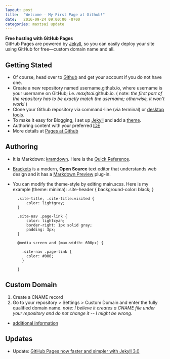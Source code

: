 ```yaml
---
layout: post
title:  "Welcome - My First Page at Github!"
date:   2016-09-24 09:00:00 -0700
categories: maxtsai update
---
```


**Free hosting with GitHub Pages**  
GitHub Pages are powered by [Jekyll](https://jekyllrb.com/), so you can easily deploy your site using GitHub for free—custom domain name and all.

Getting Stated
-----
* Of course, head over to [Github](https://github.com/) and get your account if you do not have one.
* Create a new repository named username.github.io, where username is your username on GitHub; i.e. *maxjtsai*.github.io. ( note: *the first part of the repository has to be exactly match the username; otherwise, it won’t work!* )
* Clone your Github repository via command-line (via terminal) or [desktop tools](https://desktop.github.com/).
* To make it easy for Blogging, I set up [Jekyll](https://help.github.com/articles/using-jekyll-as-a-static-site-generator-with-github-pages) and add a [theme](https://help.github.com/articles/adding-a-jekyll-theme-to-your-github-pages-site/).
* Authoring content with your preferred [IDE](#authoring)
* More details at [Pages at Github](https://pages.github.com/)

Authoring
-----
* It is Markdown: [kramdown](http://kramdown.gettalong.org/). Here is the [Quick Reference](http://kramdown.gettalong.org/quickref.html).
* [Brackets](http://brackets.io/) is a modern, **Open Source** text editor that understands web design and it has a [Markdown Preview](https://github.com/gruehle/MarkdownPreview) plug-in. 
* You can modify the theme-style by editing main.scss. Here is my example (theme: minima):
        .site-header {
            background-color: black;
        }

        .site-title, .site-title:visited {
            color: lightgray;
        }

        .site-nav .page-link {
            color: lightcyan;
            border-right: 1px solid gray;
            padding: 3px;
        }

        @media screen and (max-width: 600px) {

          .site-nav .page-link {
            color: #000;
          }

        }


Custom Domain
-----
1. Create a CNAME record
2. Go to your repository > Settings > Custom Domain and enter the fully qualified domain name. *note: I believe it creates a CNAME file under your repository and do not change it -- I might be wrong.*

* [additional information](https://help.github.com/articles/using-a-custom-domain-with-github-pages/)  

Updates
-----
* Update: [GitHub Pages now faster and simpler with Jekyll 3.0](https://github.com/blog/2100-github-pages-now-faster-and-simpler-with-jekyll-3-0)
